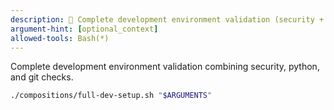 ```yaml
---
description: 🚀 Complete development environment validation (security + python + git)
argument-hint: [optional_context]
allowed-tools: Bash(*)
---
```


Complete development environment validation combining security, python, and git checks.

```bash
./compositions/full-dev-setup.sh "$ARGUMENTS"
```
